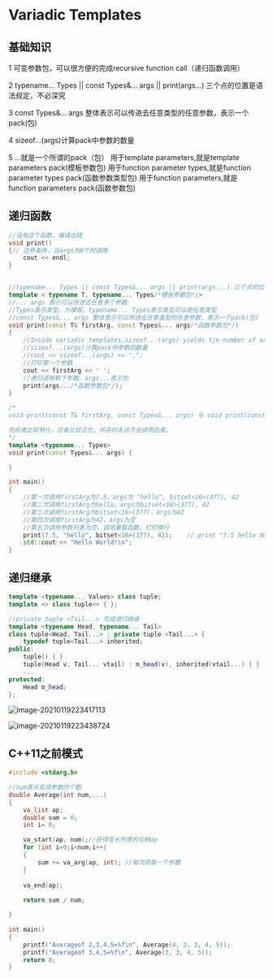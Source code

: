 # Variadic Templates

## 基础知识

1 可变参数包，可以很方便的完成recursive function call（递归函数调用）

2 typename... Types || const Types&... args || print(args...) 三个点的位置是语法规定，不必深究

3 const Types&... args 整体表示可以传进去任意类型的任意参数，表示一个pack(包)

4 sizeof...(args)计算pack中参数的数量

5 ...就是一个所谓的pack（包）
	用于template parameters,就是template parameters pack(模板参数包)
	用于function parameter types,就是function parameter types pack(函数参数类型包)
	用于function parameters,就是function parameters pack(函数参数包)

## 递归函数

```c++
//没有这个函数，编译出错
void print() 
{// 边界条件，当args为0个时调用
	cout << endl; 
}    


//typename... Types || const Types&... args || print(args...) 三个点的位置是语法规定，不必深究
template < typename T, typename... Types/*模板参数包*/>
//... args 表示可以传进去任意多个参数
//Types表示类型，为模板，typename... Types表示类型可以是任意类型
//const Types&... args 整体表示可以传进去任意类型的任意参数，表示一个pack(包)
void print(const T& firstArg, const Types&... args/*函数参数包*/)
{
	//Inside variadic templates,sizeof...(args) yields tje number of arguments
	//sizeof...(args)计算pack中参数的数量
	//cout << sizeof...(args) << ",";
	//打印第一个参数
	cout << firstArg << ' ';
	//递归调用剩下参数，args...表示包
	print(args.../*函数参数包*/);
}

/*
void print(const T& firstArg, const Types&... args) 与 void print(const Types&... args) 可以共存，可以编译通过。

但前者比较特化，后者比较泛化，共存时永远不会调用后者。
*/
template <typename... Types>
void print(const Types&... args) {

}

int main()
{
	//第一次调用firstArg为7.5，args为 "hello", bitset<16>(377), 42
	//第二次调用firstArg为hello，args为bitset<16>(377), 42
	//第三次调用firstArg为bitset<16>(377)，args为42
	//第四次调用firstArg为42，args为空
	//第五次调用参数列表为空，调用重载函数，打印换行
	print(7.5, "hello", bitset<16>(377), 42);    // print "7.5 hello 0000000101111001 42"
    std::cout << "Hello World!\n";
}
```



## 递归继承

```c++
template <typename... Values> class tuple;
template <> class tuple<> { };

//private tuple <Tail...> 完成递归继承
template <typename Head, typename... Tail>
class tuple<Head, Tail...> : private tuple <Tail...> {
	typedef tuple<Tail...> inherited;
public:
	tuple() { }
	tuple(Head v, Tail... vtail) : m_head(v), inherited(vtail...) { }    // 调用base ctor
	...
protected:
	Head m_head;
};
```

![image-20210119223417113](https://i.loli.net/2021/01/19/YL1cWm23aesXqHU.png)

![image-20210119223438724](https://i.loli.net/2021/01/19/z3vjXQFo6gxM1Yn.png)

## C++11之前模式

```c++
#include <stdarg.h>

//num表示变成参数的个数
double Average(int num,...)
{
	va_list ap;
	double sum = 0;
	int i= 0;

	va_start(ap, num);//获得变长列表的句柄ap
	for (int i=0;i<num;i++)
	{
		sum += va_arg(ap, int); //每次获取一个参数
	}
	
	va_end(ap);
	
	return sum / num;

}

int main()
{
	printf("Averageof 2,3,4,5=%f\n", Average(4, 2, 3, 4, 5));
	printf("Averageof 3,4,5=%f\n", Average(3, 3, 4, 5));
	return 0;
}
```


